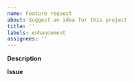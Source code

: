 ```yaml
---
name: Feature request
about: Suggest an idea for this project
title: ''
labels: enhancement
assignees: ''
---
```


**Description**

**Issue**
